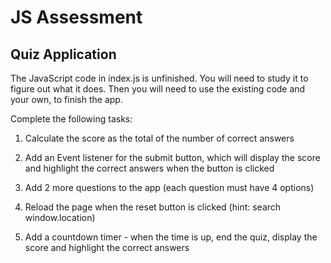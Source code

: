 # JS Assessment

## Quiz Application

The JavaScript code in index.js is unfinished. You will need to study it to figure out what it does. Then you will need to use the existing code and your own, to finish the app.

Complete the following tasks:

1. Calculate the score as the total of the number of correct answers

2. Add an Event listener for the submit button, which will display the score and highlight the correct answers when the button is clicked

3. Add 2 more questions to the app (each question must have 4 options)

4. Reload the page when the reset button is clicked (hint: search window.location)

5. Add a countdown timer - when the time is up, end the quiz, display the score and highlight the correct answers
